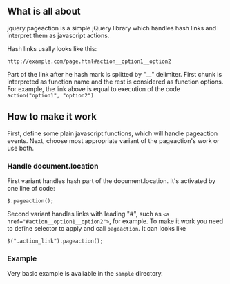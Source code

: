 ## What is all about

jquery.pageaction is a simple jQuery library which handles hash links and
interpret them as javascript actions.

Hash links usally looks like this:

    http://example.com/page.html#action__option1__option2

Part of the link after he hash mark is splitted by  "\__" delimiter. First
chunk is interpreted as function name and the rest is considered as function
options. For example, the  link above is equal to execution of the code
`action("option1", "option2")`


## How to make it work

First, define some plain javascript functions, which will handle pageaction
events. Next, choose most appropriate variant of the pageaction's work or use
both.

### Handle document.location

First variant handles hash part of the document.location. It's activated by one
line of code:

    $.pageaction();

Second variant handles links with leading "#", such as
`<a href="#action__option1__option2">`, for example. To make it work you need
to define selector to apply and call `pageaction`. It can looks like

    $(".action_link").pageaction();

### Example

Very basic example is avaliable in the `sample` directory.
